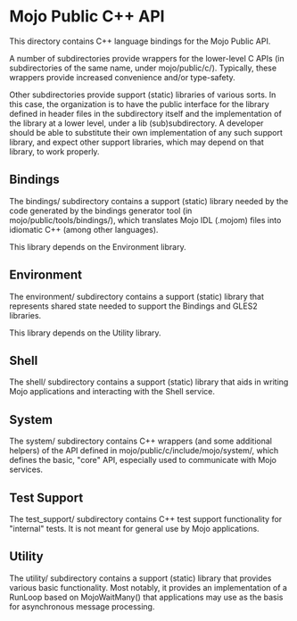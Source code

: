 Mojo Public C++ API
===================

This directory contains C++ language bindings for the Mojo Public API.

A number of subdirectories provide wrappers for the lower-level C APIs (in
subdirectories of the same name, under mojo/public/c/). Typically, these
wrappers provide increased convenience and/or type-safety.

Other subdirectories provide support (static) libraries of various sorts. In
this case, the organization is to have the public interface for the library
defined in header files in the subdirectory itself and the implementation of the
library at a lower level, under a lib (sub)subdirectory. A developer should be
able to substitute their own implementation of any such support library, and
expect other support libraries, which may depend on that library, to work
properly.

Bindings
--------

The bindings/ subdirectory contains a support (static) library needed by the
code generated by the bindings generator tool (in mojo/public/tools/bindings/),
which translates Mojo IDL (.mojom) files into idiomatic C++ (among other
languages).

This library depends on the Environment library.

Environment
-----------

The environment/ subdirectory contains a support (static) library that
represents shared state needed to support the Bindings and GLES2 libraries.

This library depends on the Utility library.


Shell
-----

The shell/ subdirectory contains a support (static) library that aids in writing
Mojo applications and interacting with the Shell service.

System
------

The system/ subdirectory contains C++ wrappers (and some additional helpers) of
the API defined in mojo/public/c/include/mojo/system/, which defines the basic,
"core" API, especially used to communicate with Mojo services.

Test Support
------------

The test_support/ subdirectory contains C++ test support functionality for
"internal" tests. It is not meant for general use by Mojo applications.

Utility
-------

The utility/ subdirectory contains a support (static) library that provides
various basic functionality. Most notably, it provides an implementation of a
RunLoop based on MojoWaitMany() that applications may use as the basis for
asynchronous message processing.
